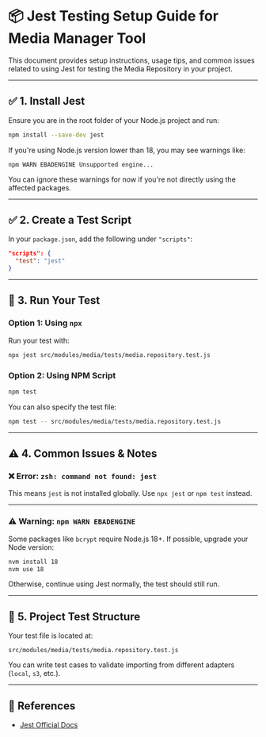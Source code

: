 # 📦 Jest Testing Setup Guide for Media Manager Tool

This document provides setup instructions, usage tips, and common issues related to using Jest for testing the Media Repository in your project.

---

## ✅ 1. Install Jest

Ensure you are in the root folder of your Node.js project and run:

```bash
npm install --save-dev jest
```

If you're using Node.js version lower than 18, you may see warnings like:

```
npm WARN EBADENGINE Unsupported engine...
```

You can ignore these warnings for now if you're not directly using the affected packages.

---

## ✅ 2. Create a Test Script

In your `package.json`, add the following under `"scripts"`:

```json
"scripts": {
  "test": "jest"
}
```

---

## 🧪 3. Run Your Test

### Option 1: Using `npx`

Run your test with:

```bash
npx jest src/modules/media/tests/media.repository.test.js
```

### Option 2: Using NPM Script

```bash
npm test
```

You can also specify the test file:

```bash
npm test -- src/modules/media/tests/media.repository.test.js
```

---

## ⚠️ 4. Common Issues & Notes

### ❌ Error: `zsh: command not found: jest`

This means `jest` is not installed globally. Use `npx jest` or `npm test` instead.

---

### ⚠️ Warning: `npm WARN EBADENGINE`

Some packages like `bcrypt` require Node.js 18+. If possible, upgrade your Node version:

```bash
nvm install 18
nvm use 18
```

Otherwise, continue using Jest normally, the test should still run.

---

## 📂 5. Project Test Structure

Your test file is located at:

```
src/modules/media/tests/media.repository.test.js
```

You can write test cases to validate importing from different adapters (`local`, `s3`, etc.).

---

## 📘 References

- [Jest Official Docs](https://jestjs.io/docs/getting-started)